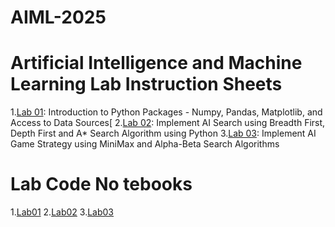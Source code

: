 # AIML-2025
# Artificial Intelligence and Machine Learning Lab Instruction Sheets
1.[Lab 01](): Introduction to Python Packages - Numpy, Pandas, Matplotlib, and Access to Data Sources[
2.[Lab 02](): Implement AI Search using Breadth First, Depth First and A* Search Algorithm using Python
3.[Lab 03](): Implement AI Game Strategy using MiniMax and Alpha-Beta Search Algorithms

# Lab Code No tebooks
1.[Lab01](https://github.com/Manikantasangani/AIML-2025/blob/main/Lab1%20manikanta.ipynb)
2.[Lab02](https://github.com/Manikantasangani/AIML-2025/blob/main/Lab2.ipynb)
3.[Lab03]()
